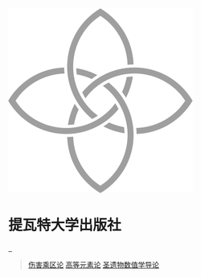 <!-- _coverpage.md -->

<img src="_media/pattern.svg" alt="logo" style="zoom:50%;" />

# 提瓦特大学出版社
<a href="#/韧性力学.md">&ensp;</a>

> [伤害乘区论](伤害乘区论.md)
> [高等元素论](高等元素论.md)
> [圣遗物数值学导论](圣遗物数值学导论.md)


